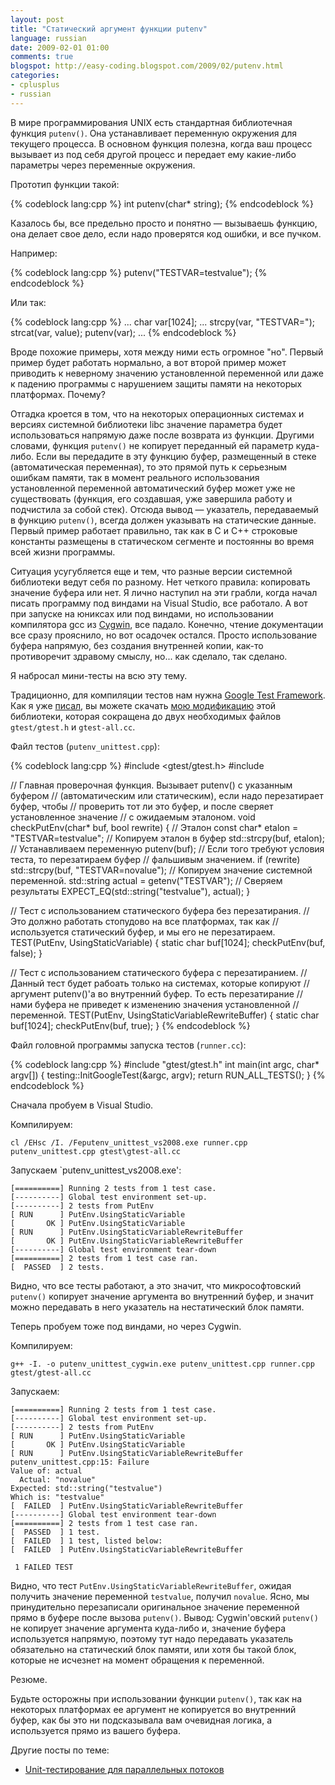 ```yaml
---
layout: post
title: "Статический аргумент функции putenv"
language: russian
date: 2009-02-01 01:00
comments: true
blogspot: http://easy-coding.blogspot.com/2009/02/putenv.html
categories:
- cplusplus
- russian
---
```

В мире программирования UNIX есть стандартная библиотечная функция `putenv()`. Она устанавливает переменную окружения для текущего процесса. В основном функция полезна, когда ваш процесс вызывает из под себя другой процесс и передает ему какие-либо параметры через переменные окружения. 

Прототип функции такой:

{% codeblock lang:cpp %}
int putenv(char* string);
{% endcodeblock %}

Казалось бы, все предельно просто и понятно — вызываешь функцию, она делает свое дело, если надо проверятся код ошибки, и все пучком. 

Например:

{% codeblock lang:cpp %}
putenv("TESTVAR=testvalue");
{% endcodeblock %}

Или так:

{% codeblock lang:cpp %}
...
char var[1024];
...
strcpy(var, "TESTVAR=");
strcat(var, value);
putenv(var);
...
{% endcodeblock %}

Вроде похожие примеры, хотя между ними есть огромное "но". Первый пример будет работать нормально, а вот второй пример может приводить к неверному значению установленной переменной или даже к падению программы с нарушением защиты памяти на некоторых платформах. Почему?

Отгадка кроется в том, что на некоторых операционных системах и версиях системной библиотеки libc значение параметра будет использоваться напрямую даже после возврата из функции. Другими словами, функция `putenv()` не копирует переданный ей параметр куда-либо. Если вы передадите в эту функцию буфер, размещенный в стеке (автоматическая переменная), то это прямой путь к серьезным ошибкам памяти, так в момент реального использования установленной переменной автоматический буфер может уже не существовать (функция, его создавшая, уже завершила работу и подчистила за собой стек). Отсюда вывод — указатель, передаваемый в функцию `putenv()`, всегда должен указывать на статические данные. Первый пример работает правильно, так как в С и C++ строковые константы размещены в статическом сегменте и постоянны во время всей жизни программы.

Ситуация усугубляется еще и тем, что разные версии системной библиотеки ведут себя по разному. Нет четкого правила: копировать значение буфера или нет. Я лично наступил на эти грабли, когда начал писать программу под виндами на Visual Studio, все работало. А вот при запуске на юниксах или под виндами, но использовании компилятора gcc из [Cygwin][], все падало. Конечно, чтение документации все сразу прояснило, но вот осадочек остался. Просто использование буфера напрямую, без создания внутренней копии, как-то противоречит здравому смыслу, но... как сделало, так сделано.

[Cygwin]: http://www.cygwin.com/

Я набросал мини-тесты на всю эту тему.

Традиционно, для компиляции тестов нам нужна [Google Test Framework][]. Как я уже [писал][Unit-тестирование для параллельных потоков], вы можете скачать [мою модификацию][GoogleTest 1.2.1]  этой библиотеки, которая сокращена до двух необходимых файлов `gtest/gtest.h` и `gtest-all.cc`.

[Google Test Framework]: http://code.google.com/p/googletest/
[GoogleTest 1.2.1]: /downloads/gtest-amalgamation-1.2.1.zip

Файл тестов (`putenv_unittest.cpp`):

{% codeblock lang:cpp %}
#include <gtest/gtest.h>
#include <cstdlib>

// Главная проверочная функция. Вызывает putenv() с указанным буфером
// (автоматическим или статическим), если надо перезатирает буфер, чтобы
// проверить тот ли это буфер, и после сверяет установленное значение
// с ожидаемым эталоном.
void checkPutEnv(char* buf, bool rewrite) {
  // Эталон
  const char* etalon = "TESTVAR=testvalue";
  // Копируем эталон в буфер
  std::strcpy(buf, etalon);
  // Устанавливаем переменную
  putenv(buf);
  // Если того требуют условия теста, то перезатираем буфер
  // фальшивым значением.
  if (rewrite)
    std::strcpy(buf, "TESTVAR=novalue");
  // Копируем значение системной переменной.
  std::string actual = getenv("TESTVAR");
  // Сверяем результаты
  EXPECT_EQ(std::string("testvalue"), actual);
}

// Тест с использованием статического буфера без перезатирания.
// Это должно работать стопудово на все платформах, так как
// используется статический буфер, и мы его не перезатираем.
TEST(PutEnv, UsingStaticVariable) {
 static char buf[1024];
 checkPutEnv(buf, false);
}

// Тест с использованием статического буфера с перезатиранием.
// Данный тест будет рабоать только на системах, которые копируют
// аргумент putenv()'а во внутренний буфер. То есть перезатирание
// нами буфера не приведет к изменению значения установленной
// переменной.
TEST(PutEnv, UsingStaticVariableRewriteBuffer) {
 static char buf[1024];
 checkPutEnv(buf, true);
}
{% endcodeblock %}

Файл головной программы запуска тестов (`runner.cc`):

{% codeblock lang:cpp %}
#include "gtest/gtest.h"
int main(int argc, char* argv[]) {
 testing::InitGoogleTest(&argc, argv);
 return RUN_ALL_TESTS();
}
{% endcodeblock %}

Сначала пробуем в Visual Studio.

Компилируем:

    cl /EHsc /I. /Feputenv_unittest_vs2008.exe runner.cpp putenv_unittest.cpp gtest\gtest-all.cc

Запускаем `putenv_unittest_vs2008.exe':

    [==========] Running 2 tests from 1 test case.
    [----------] Global test environment set-up.
    [----------] 2 tests from PutEnv
    [ RUN      ] PutEnv.UsingStaticVariable
    [       OK ] PutEnv.UsingStaticVariable
    [ RUN      ] PutEnv.UsingStaticVariableRewriteBuffer
    [       OK ] PutEnv.UsingStaticVariableRewriteBuffer
    [----------] Global test environment tear-down
    [==========] 2 tests from 1 test case ran.
    [  PASSED  ] 2 tests.

Видно, что все тесты работают, а это значит, что микрософтовский `putenv()` копирует значение аргумента во внутренний буфер, и значит можно передавать в него указатель на нестатический блок памяти.

Теперь пробуем тоже под виндами, но через Cygwin.

Компилируем:

    g++ -I. -o putenv_unittest_cygwin.exe putenv_unittest.cpp runner.cpp gtest/gtest-all.cc

Запускаем:

    [==========] Running 2 tests from 1 test case.
    [----------] Global test environment set-up.
    [----------] 2 tests from PutEnv
    [ RUN      ] PutEnv.UsingStaticVariable
    [       OK ] PutEnv.UsingStaticVariable
    [ RUN      ] PutEnv.UsingStaticVariableRewriteBuffer
    putenv_unittest.cpp:15: Failure
    Value of: actual
      Actual: "novalue"
    Expected: std::string("testvalue")
    Which is: "testvalue"
    [  FAILED  ] PutEnv.UsingStaticVariableRewriteBuffer
    [----------] Global test environment tear-down
    [==========] 2 tests from 1 test case ran.
    [  PASSED  ] 1 test.
    [  FAILED  ] 1 test, listed below:
    [  FAILED  ] PutEnv.UsingStaticVariableRewriteBuffer

     1 FAILED TEST

Видно, что тест `PutEnv.UsingStaticVariableRewriteBuffer`, ожидая получить значение переменной `testvalue`, получил `novalue`. Ясно, мы принудительно перезаписали оригинальное значение переменной прямо в буфере после вызова `putenv()`. Вывод: Cygwin'овский `putenv()` не копирует значение аргумента куда-либо и, значение буфера используется напрямую, поэтому тут надо передавать указатель обязательно на статический блок памяти, или хотя бы такой блок, которые не исчезнет на момент обращения к переменной.

Резюме.

Будьте осторожны при использовании функции `putenv()`, так как на некоторых платформах ее аргумент не копируется во внутренний буфер, как бы это ни подсказывала вам очевидная логика, а используется прямо из вашего буфера.

Другие посты по теме:

* [Unit-тестирование для параллельных потоков][]

[Unit-тестирование для параллельных потоков]: /blog/russian/2009/01/28/unit-testing-concurrent-threads/
